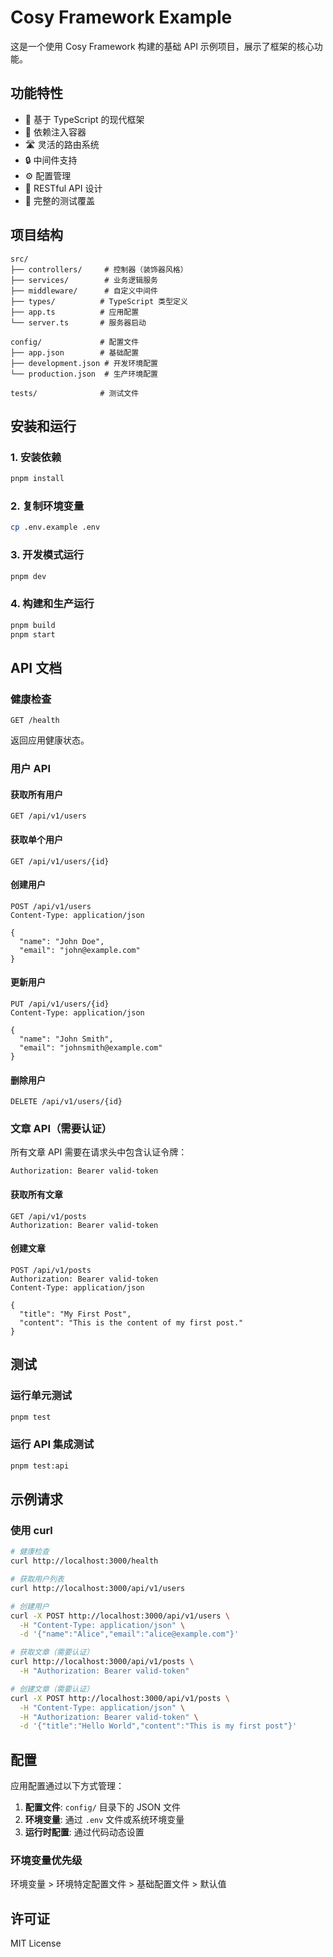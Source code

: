 # Cosy Framework Example

这是一个使用 Cosy Framework 构建的基础 API 示例项目，展示了框架的核心功能。

## 功能特性

- 🚀 基于 TypeScript 的现代框架
- 🔧 依赖注入容器
- 🛣️ 灵活的路由系统
- 🔒 中间件支持
- ⚙️ 配置管理
- 📝 RESTful API 设计
- 🧪 完整的测试覆盖

## 项目结构

```
src/
├── controllers/     # 控制器（装饰器风格）
├── services/        # 业务逻辑服务
├── middleware/      # 自定义中间件
├── types/          # TypeScript 类型定义
├── app.ts          # 应用配置
└── server.ts       # 服务器启动

config/             # 配置文件
├── app.json        # 基础配置
├── development.json # 开发环境配置
└── production.json  # 生产环境配置

tests/              # 测试文件
```

## 安装和运行

### 1. 安装依赖

```bash
pnpm install
```

### 2. 复制环境变量

```bash
cp .env.example .env
```

### 3. 开发模式运行

```bash
pnpm dev
```

### 4. 构建和生产运行

```bash
pnpm build
pnpm start
```

## API 文档

### 健康检查

```http
GET /health
```

返回应用健康状态。

### 用户 API

#### 获取所有用户

```http
GET /api/v1/users
```

#### 获取单个用户

```http
GET /api/v1/users/{id}
```

#### 创建用户

```http
POST /api/v1/users
Content-Type: application/json

{
  "name": "John Doe",
  "email": "john@example.com"
}
```

#### 更新用户

```http
PUT /api/v1/users/{id}
Content-Type: application/json

{
  "name": "John Smith",
  "email": "johnsmith@example.com"
}
```

#### 删除用户

```http
DELETE /api/v1/users/{id}
```

### 文章 API（需要认证）

所有文章 API 需要在请求头中包含认证令牌：

```
Authorization: Bearer valid-token
```

#### 获取所有文章

```http
GET /api/v1/posts
Authorization: Bearer valid-token
```

#### 创建文章

```http
POST /api/v1/posts
Authorization: Bearer valid-token
Content-Type: application/json

{
  "title": "My First Post",
  "content": "This is the content of my first post."
}
```

## 测试

### 运行单元测试

```bash
pnpm test
```

### 运行 API 集成测试

```bash
pnpm test:api
```

## 示例请求

### 使用 curl

```bash
# 健康检查
curl http://localhost:3000/health

# 获取用户列表
curl http://localhost:3000/api/v1/users

# 创建用户
curl -X POST http://localhost:3000/api/v1/users \
  -H "Content-Type: application/json" \
  -d '{"name":"Alice","email":"alice@example.com"}'

# 获取文章（需要认证）
curl http://localhost:3000/api/v1/posts \
  -H "Authorization: Bearer valid-token"

# 创建文章（需要认证）
curl -X POST http://localhost:3000/api/v1/posts \
  -H "Content-Type: application/json" \
  -H "Authorization: Bearer valid-token" \
  -d '{"title":"Hello World","content":"This is my first post"}'
```

## 配置

应用配置通过以下方式管理：

1. **配置文件**: `config/` 目录下的 JSON 文件
2. **环境变量**: 通过 `.env` 文件或系统环境变量
3. **运行时配置**: 通过代码动态设置

### 环境变量优先级

环境变量 > 环境特定配置文件 > 基础配置文件 > 默认值

## 许可证

MIT License 
